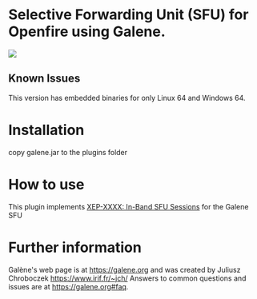 # Selective Forwarding Unit (SFU) for Openfire using Galene.

<img src="https://igniterealtime.github.io/openfire-galene-plugin/galene-summary.png" />

## Known Issues

This version has embedded binaries for only Linux 64 and Windows 64.

# Installation

copy galene.jar to the plugins folder

# How to use

This plugin implements [XEP-XXXX: In-Band SFU Sessions](https://igniterealtime.github.io/openfire-galene-plugin/xep/xep-xxx-sfu_01-01.xml) for the Galene SFU

# Further information

Galène's web page is at <https://galene.org> and was created by Juliusz Chroboczek <https://www.irif.fr/~jch/>
Answers to common questions and issues are at <https://galene.org#faq>.


